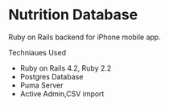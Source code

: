 Nutrition Database
==================
<p>Ruby on Rails backend for iPhone mobile app.<p>
<p>Techniaues Used</p>
<ul>
  <li>Ruby on Rails 4.2, Ruby 2.2</li>
  <li>Postgres Database</li>
  <li>Puma Server</li>
  <li>Active Admin,CSV import</li>
</ul>


